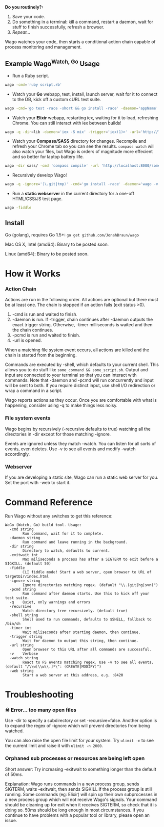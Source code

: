 **Do you routinely?:**

1. Save your code.
2. Do something in a terminal: kill a command, restart a daemon, wait for stuff to finish successfully, refresh a browser.
3. *Repeat…*

Wago watches your code, then starts a conditional action chain capable of process monitoring and management.

## Example Wago<sup>Watch, Go</sup> Usage
* Run a Ruby script.
```bash
wago -cmd='ruby script.rb'
```
* Watch your **Go** webapp, test, install, launch server, wait for it to connect to the DB, kick off a custom cURL test suite.
```bash
wago -cmd='go test -race -short && go install -race' -daemon='appName' -timer=35 -pcmd='test_suite.sh'
```
* Watch your **Elixir** webapp, restarting iex, waiting for it to load, refreshing Chrome. You can still interact with iex between builds!
```bash
wago -q -dir=lib -daemon='iex -S mix' -trigger='iex(1)>' -url='http://localhost:8123/'
```
* Watch your **Compass/SASS** directory for changes. Recompile and refresh your Chrome tab so you can see the results. `compass watch` will also watch your files, but Wago is orders of magnitude more effecient and so better for laptop battery life.
```bash
wago -dir sass/ -cmd 'compass compile' -url 'http://localhost:8080/somewhere.html'
```
* Recursively develop Wago!
```bash
wago -q -ignore='(\.git|tmp)' -cmd='go install -race' -daemon='wago -v -dir tmp -cmd "echo foo"' -pcmd='touch tmp/a && rm tmp/a'
```
* Run a **static webserver** in the current directory for a one-off HTML/CSS/JS test page.
```bash
wago -fiddle
```

## Install
Go (golang), requires Go 1.5+: `go get github.com/JonahBraun/wago`

Mac OS X, Intel (amd64): Binary to be posted soon.

Linux (amd64): Binary to be posted soon.

# How it Works
### Action Chain
Actions are run in the following order. All actions are optional but there must be at least one. The chain is stopped if an action fails (exit status >0).

1. -cmd is run and waited to finish.
1. -daemon is run. If -trigger, chain continues after -daemon outputs the exact trigger string. Otherwise, -timer milliseconds is waited and then the chain continues.
1. -pcmd is run and waited to finish.
1. -url is opened.

When a matching file system event occurs, all actions are killed and the chain is started from the beginning.

Commands are executed by -shell, which defaults to your current shell. This allows you to do stuff like `some_command && some_script.sh`. Output and input are connected to your terminal so that you can interact with commands. Note that -daemon and -pcmd will run concurrently and input will be sent to both. If you require distinct input, use shell I/O redirection or wrap a command in a script.

Wago reports actions as they occur. Once you are comfortable with what is happening, consider using -q to make things less noisy.

### File system events
Wago begins by recursively (-recursive defaults to true) watching all the directories in -dir except for those matching -ignore.

Events are ignored unless they match -watch. You can listen for all sorts of events, even deletes. Use -v to see all events and modify -watch accordingly.

### Webserver
If you are developing a static site, Wago can run a static web server for you. Set the port with -web to start it.


# Command Reference
Run Wago without any switches to get this reference:
```
WaGo (Watch, Go) build tool. Usage:
  -cmd string
    	Run command, wait for it to complete.
  -daemon string
    	Run command and leave running in the background.
  -dir string
    	Directory to watch, defaults to current.
  -exitwait int
    	Max miliseconds a process has after a SIGTERM to exit before a SIGKILL. (default 50)
  -fiddle
    	CLI fiddle mode! Start a web server, open browser to URL of targetDir/index.html
  -ignore string
    	Ignore directories matching regex. (default "\\.(git|hg|svn)")
  -pcmd string
    	Run command after daemon starts. Use this to kick off your test suite.
  -q	Quiet, only warnings and errors
  -recursive
    	Watch directory tree recursively. (default true)
  -shell string
    	Shell used to run commands, defaults to $SHELL, fallback to /bin/sh
  -timer int
    	Wait miliseconds after starting daemon, then continue.
  -trigger string
    	Wait for daemon to output this string, then continue.
  -url string
    	Open browser to this URL after all commands are successful.
  -v	Verbose
  -watch string
    	React to FS events matching regex. Use -v to see all events. (default "/\\w[\\w\\.]*\": (CREATE|MODIFY)")
  -web string
    	Start a web server at this address, e.g. :8420
```

# Troubleshooting

### ☠  Error… too many open files
Use -dir to specify a subdirectory or set -recursive=false. Another option is to expand the regex of -ignore which will prevent directories from being watched.

You can also raise the open file limit for your system. Try `ulimit -n` to see the current limit and raise it with `ulimit -n 2000`.

### Orphaned sub processes or resources are being left open
Short answer: Try increasing -exitwait to something longer than the default of 50ms.

Explanation: Wago runs commands in a new process group, sends SIGTERM, waits -exitwait, then sends SIGKILL if the process group is still running. Some commands (eg: Elixir) will spin up their own subprocesses in a new process group which will not receive Wago's signals. Your command should be cleaning up for exit when it receives SIGTERM, so check that it is doing so. 50ms should be long enough in most circumstances. If you continue to have problems with a popular tool or library, please open an issue. 
